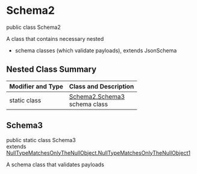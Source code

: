# Schema2
public class Schema2

A class that contains necessary nested
- schema classes (which validate payloads), extends JsonSchema

## Nested Class Summary
| Modifier and Type | Class and Description |
| ----------------- | ---------------------- |
| static class | [Schema2.Schema3](#schema3)<br> schema class |

## Schema3
public static class Schema3<br>
extends [NullTypeMatchesOnlyTheNullObject.NullTypeMatchesOnlyTheNullObject1](../../../../../../components/schemas/NullTypeMatchesOnlyTheNullObject.md#nulltypematchesonlythenullobject1)

A schema class that validates payloads
